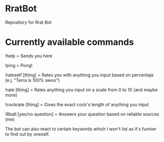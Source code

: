 # RratBot
Repository for Rrat Bot

# Currently available commands
!help = Sends you here

!ping = Pong!

!rateself [thing] = Rates you with anything you input based on percentaje (e.j. "Terra is 100% awoo")

!rate [thing] = Rates anything you input on a scale from 0 to 10 (and maybe more)

!cockrate [thing] = Gives the exact cock's length of anything you input

!8ball [yes/no question] = Answers your question based on reliable sources (me)

The bot can also react to certain keywords which I won't list as it's funnier to find out by oneself.